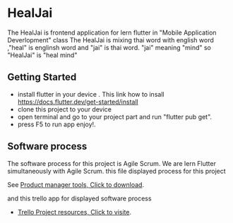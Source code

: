 # HealJai
The HealJai is frontend application for lern flutter in "Mobile Application Deverlopment" class
The HealJai is mixing thai word with english word ,"heal" is englinsh word and "jai" is thai word. "jai" meaning "mind" so "HealJai" is "heal mind"

## Getting Started
- install flutter in your device . This link how to insall https://docs.flutter.dev/get-started/install 
- clone this project to your device 
- open terminal and go to your project part and run "flutter pub get".
- press F5 to run app enjoy!.

## Software process
The software process for this project is Agile Scrum. We are lern Flutter simultaneously with Agile Scrum.
this file displayed process for this project 

See [Product manager tools, Click to download](https://www.mediafire.com/file/koo2mwojci1rbev/ProductBacklogandSprintManagementTool_%25281%2529.xls/file).
<!-- - https://www.mediafire.com/file/koo2mwojci1rbev/ProductBacklogandSprintManagementTool_%25281%2529.xls/file -->

and this trello app for displayed software process
- [Trello Project resources, Click to visite](https://trello.com/b/fHgeFKJo/healjai).
